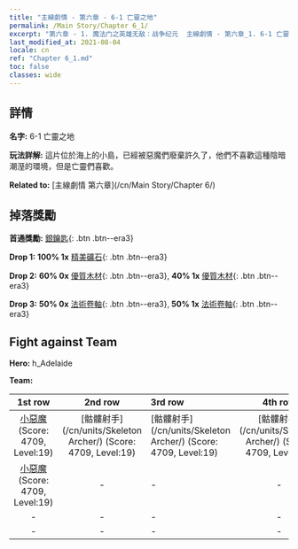 ```yaml
---
title: "主線劇情 - 第六章 - 6-1 亡靈之地"
permalink: /Main Story/Chapter 6_1/
excerpt: "第六章 - 1. 魔法门之英雄无敌：战争纪元  主線劇情 - 第六章_1. 6-1 亡靈之地"
last_modified_at: 2021-08-04
locale: cn
ref: "Chapter 6_1.md"
toc: false
classes: wide
---
```


## 詳情

 **名字:** 6-1 亡靈之地

 **玩法詳解:** 這片位於海上的小島，已經被惡魔們廢棄許久了，他們不喜歡這種陰暗潮溼的環境，但是亡靈們喜歡。

 **Related to:** [主線劇情 第六章](/cn/Main Story/Chapter 6/)

## 掉落獎勵

 **首通獎勵:** [銀鑰匙](/cn/Items/con_693/){: .btn .btn--era3}

 **Drop 1:** **100% 1x** [精美礦石](/cn/Items/mat_19/){: .btn .btn--era3}

 **Drop 2:** **60% 0x** [優質木材](/cn/Items/mat_13/){: .btn .btn--era3}, **40% 1x** [優質木材](/cn/Items/mat_13/){: .btn .btn--era3}

 **Drop 3:** **50% 0x** [法術卷軸](/cn/Items/con_694/){: .btn .btn--era3}, **50% 1x** [法術卷軸](/cn/Items/con_694/){: .btn .btn--era3}


## Fight against Team
 **Hero:** h_Adelaide

 **Team:**


  | 1st row | 2nd row | 3rd row | 4th row |
  |:----:|:----:|:----|:----:|
  | [小惡魔](/cn/units/Imp/) (Score: 4709, Level:19)  | [骷髏射手](/cn/units/Skeleton Archer/) (Score: 4709, Level:19)  | [骷髏射手](/cn/units/Skeleton Archer/) (Score: 4709, Level:19)  | [骷髏射手](/cn/units/Skeleton Archer/) (Score: 4709, Level:19)  |
  | [小惡魔](/cn/units/Imp/) (Score: 4709, Level:19)  | - | - | - |
  | - | - | - | - |
  | - | - | - | - |


